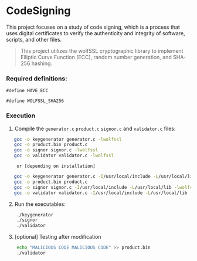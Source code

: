 # CodeSigning
This project focuses on a study of code signing, which is a process that uses digital certificates to verify the authenticity and integrity of software, scripts, and other files.

> This project utilizes the wolfSSL cryptographic library to implement Elliptic Curve Function (ECC), random number generation, and SHA-256 hashing.

### Required definitions:
`#define HAVE_ECC`

`#define WOLFSSL_SHA256`

### Execution
1. Compile the `generator.c` `product.c` `signor.c` and `validator.c` files:
```sh
   gcc -o keygenerator generator.c -lwolfssl
   gcc -o product.bin product.c
   gcc -o signor signor.c -lwolfssl
   gcc -o validator validator.c -lwolfssl
```
        or [depending on installation]
```sh
   gcc -o keygenerator generator.c -I/usr/local/include -L/usr/local/lib -lwolfssl -lm
   gcc -o product.bin product.c
   gcc -o signor signor.c -I/usr/local/include -L/usr/local/lib -lwolfssl -lm
   gcc -o validator validator.c -I/usr/local/include -L/usr/local/lib -lwolfssl -lm
```
    
2. Run the executables:
```sh
    ./keygenerator
    ./signor
    ./validator
```

3. \[optional\] Testing after modification
```sh
    echo "MALICIOUS CODE MALICIOUS CODE" >> product.bin
    ./validator
```


